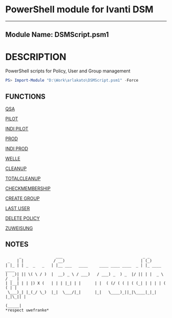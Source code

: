 # PowerShell module for Ivanti DSM


---
Module Name: DSMScript.psm1 
---

# DESCRIPTION
PowerShell scripts for Policy, User and Group management 

```powershell
PS> Import-Module "D:\Work\arlakato\DSMScript.psm1" -Force
```

## FUNCTIONS 
[QSA](QSA.md)

[PILOT](PILOT.md)

[INDI PILOT](INDIPILOT.md)

[PROD](PROD.md)

[INDI PROD](INDI%20PROD.md)

[WELLE](WELLE.md)

[CLEANUP](CLEANUP.md)

[TOTALCLEANUP](TOTALCLEANUP.md)

[CHECKMEMBERSHIP](CHECKMEMBERSHIP.md)

[CREATE GROUP](CREATEGROUP.md)

[LAST USER](LASTUSER.md)

[DELETE POLICY](DELETEPOLICY.md)

[ZUWEISUNG](ZUWEISUNG.md)


## NOTES
```
      _               ___                                   _ _             
 _   | |             / __)                                 | (_)            
| |_ | | _  _   _   | |__ ___   ____     ____ ____ ____  _ | |_ ____   ____ 
|  _)| || \( \ / )  |  __) _ \ / ___)   / ___) _  ) _  |/ || | |  _ \ / _  |
| |__| | | |) X (   | | | |_| | |      | |  ( (/ ( ( | ( (_| | | | | ( ( | |
 \___)_| |_(_/ \_)  |_|  \___/|_|      |_|   \____)_||_|\____|_|_| |_|\_|| |
                                                                     (_____| 
*respect uwefranke*
```



